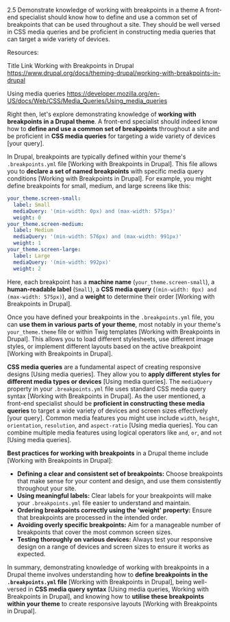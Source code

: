 2.5 Demonstrate knowledge of working with breakpoints in a theme
A front-end specialist should know how to define and use a common set of breakpoints that can be used throughout a site. They should be well versed in CSS media queries and be proficient in constructing media queries that can target a wide variety of devices.

Resources:

Title	Link
Working with Breakpoints in Drupal	https://www.drupal.org/docs/theming-drupal/working-with-breakpoints-in-drupal

Using media queries	https://developer.mozilla.org/en-US/docs/Web/CSS/Media_Queries/Using_media_queries



Right then, let's explore demonstrating knowledge of **working with breakpoints in a Drupal theme**. A front-end specialist should indeed know how to **define and use a common set of breakpoints** throughout a site and be proficient in **CSS media queries** for targeting a wide variety of devices [your query].

In Drupal, breakpoints are typically defined within your theme's `.breakpoints.yml` file [Working with Breakpoints in Drupal]. This file allows you to **declare a set of named breakpoints** with specific media query conditions [Working with Breakpoints in Drupal]. For example, you might define breakpoints for small, medium, and large screens like this:

```yaml
your_theme.screen-small:
  label: Small
  mediaQuery: '(min-width: 0px) and (max-width: 575px)'
  weight: 0
your_theme.screen-medium:
  label: Medium
  mediaQuery: '(min-width: 576px) and (max-width: 991px)'
  weight: 1
your_theme.screen-large:
  label: Large
  mediaQuery: '(min-width: 992px)'
  weight: 2
```

Here, each breakpoint has a **machine name** (`your_theme.screen-small`), a **human-readable label** (`Small`), a **CSS media query** (`(min-width: 0px) and (max-width: 575px)`), and a **weight** to determine their order [Working with Breakpoints in Drupal].

Once you have defined your breakpoints in the `.breakpoints.yml` file, you can **use them in various parts of your theme**, most notably in your theme's `your_theme.theme` file or within Twig templates [Working with Breakpoints in Drupal]. This allows you to load different stylesheets, use different image styles, or implement different layouts based on the active breakpoint [Working with Breakpoints in Drupal].

**CSS media queries** are a fundamental aspect of creating responsive designs [Using media queries]. They allow you to **apply different styles for different media types or devices** [Using media queries]. The `mediaQuery` property in your `.breakpoints.yml` file uses standard CSS media query syntax [Working with Breakpoints in Drupal]. As the user mentioned, a front-end specialist should be **proficient in constructing these media queries** to target a wide variety of devices and screen sizes effectively [your query]. Common media features you might use include `width`, `height`, `orientation`, `resolution`, and `aspect-ratio` [Using media queries]. You can combine multiple media features using logical operators like `and`, `or`, and `not` [Using media queries].

**Best practices for working with breakpoints** in a Drupal theme include [Working with Breakpoints in Drupal]:

*   **Defining a clear and consistent set of breakpoints:** Choose breakpoints that make sense for your content and design, and use them consistently throughout your site.
*   **Using meaningful labels:** Clear labels for your breakpoints will make your `.breakpoints.yml` file easier to understand and maintain.
*   **Ordering breakpoints correctly using the 'weight' property:** Ensure that breakpoints are processed in the intended order.
*   **Avoiding overly specific breakpoints:** Aim for a manageable number of breakpoints that cover the most common screen sizes.
*   **Testing thoroughly on various devices:** Always test your responsive design on a range of devices and screen sizes to ensure it works as expected.

In summary, demonstrating knowledge of working with breakpoints in a Drupal theme involves understanding how to **define breakpoints in the `.breakpoints.yml` file** [Working with Breakpoints in Drupal], being well-versed in **CSS media query syntax** [Using media queries, Working with Breakpoints in Drupal], and knowing how to **utilise these breakpoints within your theme** to create responsive layouts [Working with Breakpoints in Drupal].

